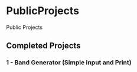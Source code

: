# PublicProjects
Public Projects
 
## Completed Projects 

### 1 - Band Generator (Simple Input and Print)

